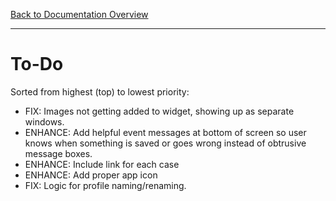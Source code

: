 [Back to Documentation Overview](README.md)

---

# To-Do

Sorted from highest (top) to lowest priority:

- FIX: Images not getting added to widget, showing up as separate windows.
- ENHANCE: Add helpful event messages at bottom of screen so user knows when something is saved or goes wrong instead of obtrusive message boxes.
- ENHANCE: Include link for each case
- ENHANCE: Add proper app icon
- FIX: Logic for profile naming/renaming.
